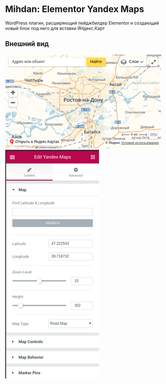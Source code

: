 # Mihdan: Elementor Yandex Maps
WordPress плагин, расширяющий пейджбилдер Elementor и создающий новый блок под него для вставки ЯНдекс.Карт

## Внешний вид
![Map appearance](screenshot1.png)
![Admin map settings appearance](screenshot2.png)